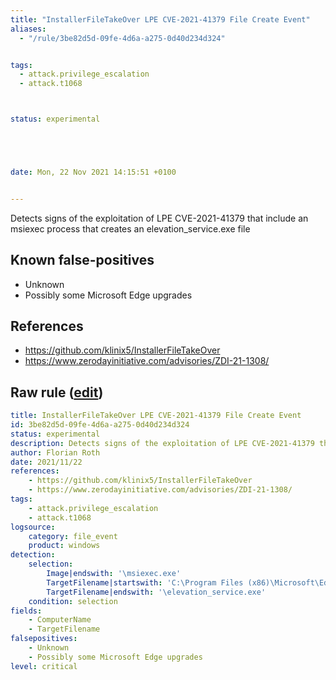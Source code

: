 ```yaml
---
title: "InstallerFileTakeOver LPE CVE-2021-41379 File Create Event"
aliases:
  - "/rule/3be82d5d-09fe-4d6a-a275-0d40d234d324"


tags:
  - attack.privilege_escalation
  - attack.t1068



status: experimental





date: Mon, 22 Nov 2021 14:15:51 +0100


---
```


Detects signs of the exploitation of LPE CVE-2021-41379 that include an msiexec process that creates an elevation_service.exe file

<!--more-->


## Known false-positives

* Unknown
* Possibly some Microsoft Edge upgrades



## References

* https://github.com/klinix5/InstallerFileTakeOver
* https://www.zerodayinitiative.com/advisories/ZDI-21-1308/


## Raw rule ([edit](https://github.com/SigmaHQ/sigma/edit/master/rules/windows/file_event/file_event_win_cve_2021_41379_msi_lpe.yml))
```yaml
title: InstallerFileTakeOver LPE CVE-2021-41379 File Create Event
id: 3be82d5d-09fe-4d6a-a275-0d40d234d324
status: experimental
description: Detects signs of the exploitation of LPE CVE-2021-41379 that include an msiexec process that creates an elevation_service.exe file
author: Florian Roth
date: 2021/11/22
references:
    - https://github.com/klinix5/InstallerFileTakeOver
    - https://www.zerodayinitiative.com/advisories/ZDI-21-1308/
tags:
    - attack.privilege_escalation
    - attack.t1068
logsource:
    category: file_event
    product: windows
detection:
    selection:
        Image|endswith: '\msiexec.exe'
        TargetFilename|startswith: 'C:\Program Files (x86)\Microsoft\Edge\Application'
        TargetFilename|endswith: '\elevation_service.exe'
    condition: selection
fields:
    - ComputerName
    - TargetFilename
falsepositives:
    - Unknown
    - Possibly some Microsoft Edge upgrades
level: critical

```
